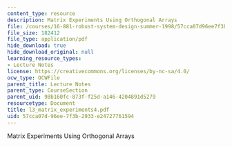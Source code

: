 ```yaml
---
content_type: resource
description: Matrix Experiments Using Orthogonal Arrays
file: /courses/16-881-robust-system-design-summer-1998/57cca07d96ee7f3b2933e24727761594_l3_matrix_experiments4.pdf
file_size: 182412
file_type: application/pdf
hide_download: true
hide_download_original: null
learning_resource_types:
- Lecture Notes
license: https://creativecommons.org/licenses/by-nc-sa/4.0/
ocw_type: OCWFile
parent_title: Lecture Notes
parent_type: CourseSection
parent_uid: 98b160fc-873f-f25d-a146-4204891d5279
resourcetype: Document
title: l3_matrix_experiments4.pdf
uid: 57cca07d-96ee-7f3b-2933-e24727761594
---
```

Matrix Experiments Using Orthogonal Arrays
